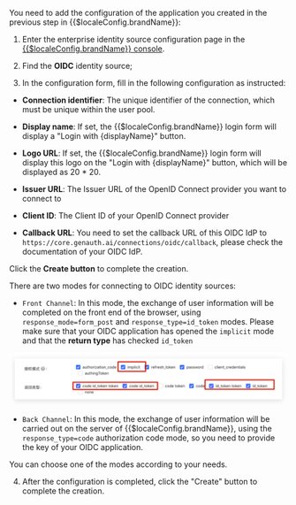 <IntegrationDetailCard :title="`Fill in OIDC Client configuration in ${$localeConfig.brandName}`">

You need to add the configuration of the application you created in the previous step in {{$localeConfig.brandName}}:

1. Enter the enterprise identity source configuration page in the [{{$localeConfig.brandName}} console](https://console.genauth.ai).

2. Find the **OIDC** identity source;

3. In the configuration form, fill in the following configuration as instructed:

- **Connection identifier**: The unique identifier of the connection, which must be unique within the user pool.

- **Display name**: If set, the {{$localeConfig.brandName}} login form will display a "Login with {displayName}" button.
- **Logo URL**: If set, the {{$localeConfig.brandName}} login form will display this logo on the "Login with {displayName}" button, which will be displayed as 20 \* 20.
- **Issuer URL**: The Issuer URL of the OpenID Connect provider you want to connect to
- **Client ID**: The Client ID of your OpenID Connect provider
- **Callback URL**: You need to set the callback URL of this OIDC IdP to `https://core.genauth.ai/connections/oidc/callback`, please check the documentation of your OIDC IdP.

Click the **Create button** to complete the creation.

There are two modes for connecting to OIDC identity sources:

- `Front Channel`: In this mode, the exchange of user information will be completed on the front end of the browser, using `response_mode=form_post` and `response_type=id_token` modes. Please make sure that your OIDC application has opened the `implicit` mode and that the **return type** has checked `id_token`

![](./images/oidc-3.png)

- `Back Channel`: In this mode, the exchange of user information will be carried out on the server of {{$localeConfig.brandName}}, using the `response_type=code` authorization code mode, so you need to provide the key of your OIDC application.

You can choose one of the modes according to your needs.

4. After the configuration is completed, click the "Create" button to complete the creation.

</IntegrationDetailCard>
